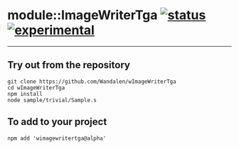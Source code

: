
# module::ImageWriterTga  [![status](https://github.com/Wandalen/wImageWriterTga/workflows/publish/badge.svg)](https://github.com/Wandalen/wImageWriterTga/actions?query=workflow%3Apublish) [![experimental](https://img.shields.io/badge/stability-experimental-orange.svg)](https://github.com/emersion/stability-badges#experimental)

___

## Try out from the repository
```
git clone https://github.com/Wandalen/wImageWriterTga
cd wImageWriterTga
npm install
node sample/trivial/Sample.s
```

## To add to your project
```
npm add 'wimagewritertga@alpha'
```





